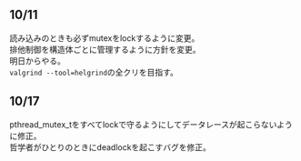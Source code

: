 ## 10/11

読み込みのときも必ずmutexをlockするように変更。   
排他制御を構造体ごとに管理するように方針を変更。   
明日からやる。    
`valgrind --tool=helgrind`の全クリを目指す。   


## 10/17
pthread_mutex_tをすべてlockで守るようにしてデータレースが起こらないように修正。   
哲学者がひとりのときにdeadlockを起こすバグを修正。   